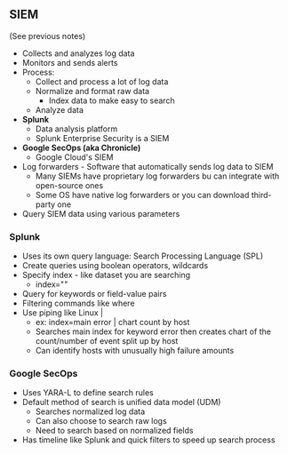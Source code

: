 ## SIEM
(See previous notes)
* Collects and analyzes log data
* Monitors and sends alerts
* Process:
    * Collect and process a lot of log data
    * Normalize and format raw data
        * Index data to make easy to search
    * Analyze data
* **Splunk**
    * Data analysis platform
    * Splunk Enterprise Security is a SIEM
* **Google SecOps (aka Chronicle)**
    * Google Cloud's SIEM
* Log forwarders - Software that automatically sends log data to SIEM
    * Many SIEMs have proprietary log forwarders bu can integrate with open-source ones
    * Some OS have native log forwarders or you can download third-party one
* Query SIEM data using various parameters
### Splunk
* Uses its own query language: Search Processing Language (SPL)
* Create queries using boolean operators, wildcards
* Specify index - like dataset you are searching
    * index=""
* Query for keywords or field-value pairs
* Filtering commands like where
* Use piping like Linux | 
    * ex: index=main error | chart count by host
    * Searches main index for keyword error then creates chart of the count/number of event split up by host
    * Can identify hosts with unusually high failure amounts
### Google SecOps
* Uses YARA-L to define search rules
* Default method of search is unified data model (UDM)
    * Searches normalized log data
    * Can also choose to search raw logs
    * Need to search based on normalized fields
* Has timeline like Splunk and quick filters to speed up search process